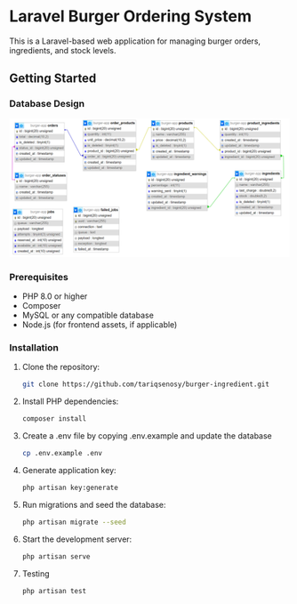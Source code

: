 # Laravel Burger Ordering System

This is a Laravel-based web application for managing burger orders, ingredients, and stock levels.


## Getting Started

### Database Design 
![Database Diagram](db-design.png)

### Prerequisites

- PHP 8.0 or higher
- Composer
- MySQL or any compatible database
- Node.js (for frontend assets, if applicable)

### Installation

1. Clone the repository:

   ```bash
   git clone https://github.com/tariqsenosy/burger-ingredient.git
2. Install PHP dependencies:
    ```bash
    composer install
3. Create a .env file by copying .env.example and update the database 
    ```bash
    cp .env.example .env
4. Generate application key:
    ```bash
    php artisan key:generate
5. Run migrations and seed the database:
    ```bash
    php artisan migrate --seed
6. Start the development server:
    ```bash
    php artisan serve
7. Testing
    ```bash
    php artisan test




